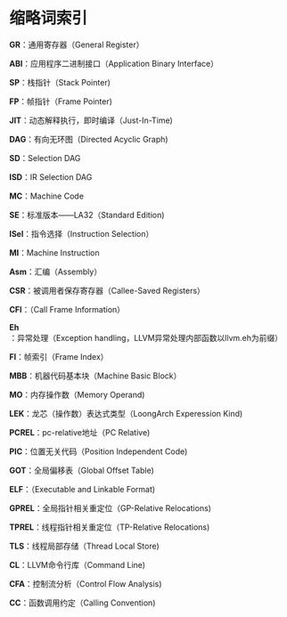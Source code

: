 # 缩略词索引



**GR**：通用寄存器（General Register）

**ABI**：应用程序二进制接口（Application Binary Interface）

**SP**：栈指针（Stack Pointer)

**FP**：帧指针（Frame Pointer)

**JIT**：动态解释执行，即时编译（Just-In-Time)

**DAG**：有向无环图（Directed Acyclic Graph)

**SD**：Selection DAG

**ISD**：IR Selection DAG

**MC**：Machine Code

**SE**：标准版本——LA32（Standard Edition)

**ISel**：指令选择（Instruction Selection）

**MI**：Machine Instruction

**Asm**：汇编（Assembly）

**CSR**：被调用者保存寄存器（Callee-Saved Registers）

**CFI**：（Call Frame Information）

**Eh**：异常处理（Exception handling，LLVM异常处理内部函数以llvm.eh为前缀）

**FI**：帧索引（Frame Index）

**MBB**：机器代码基本块（Machine Basic Block）

**MO**：内存操作数（Memory Operand)

**LEK**：龙芯（操作数）表达式类型（LoongArch Experession Kind)

**PCREL**：pc-relative地址（PC Relative)

**PIC**：位置无关代码（Position Independent Code)

**GOT**：全局偏移表（Global Offset Table)

**ELF**：（Executable and Linkable Format)

**GPREL**：全局指针相关重定位（GP-Relative Relocations)

**TPREL**：线程指针相关重定位（TP-Relative Relocations)

**TLS**：线程局部存储（Thread Local Store)

**CL**：LLVM命令行库（Command Line)

**CFA**：控制流分析（Control Flow Analysis)

**CC**：函数调用约定（Calling Convention)
